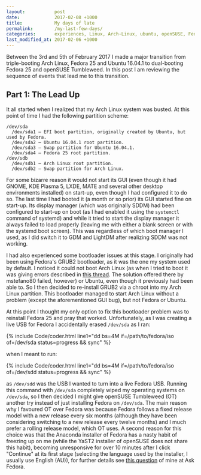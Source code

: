```yaml
---
layout:           post
date:             2017-02-08 +1000
title:            My days of late
permalink:        /my-last-few-days/
categories:       experiences, Linux, Arch-Linux, ubuntu, openSUSE, Fedora
last_modified_at: 2017-02-06 +1000
---
```


Between the 3rd and 5th of February 2017 I made a major transition from triple-booting Arch Linux, Fedora 25 and Ubuntu 16.04.1 to dual-booting Fedora 25 and openSUSE Tumbleweed. In this post I am reviewing the sequence of events that lead me to this transition. 

## Part 1: The Lead Up
It all started when I realized that my Arch Linux system was busted. At this point of time I had the following partition scheme:

~~~
/dev/sda
  /dev/sda1 — EFI boot partition, originally created by Ubuntu, but used by Fedora. 
  /dev/sda2 — Ubuntu 16.04.1 root partition.
  /dev/sda3 — Swap partition for Ubuntu 16.04.1.
  /dev/sda4 — Fedora 25 root partition.
/dev/sdb
  /dev/sdb1 — Arch Linux root partition.
  /dev/sdb2 — Swap partition for Arch Linux. 
~~~

For some bizarre reason it would not start its GUI (even though it had GNOME, KDE Plasma 5, LXDE, MATE and several other desktop environments installed) on start-up, even though I had configured it to do so. The last time I had booted it (a month or so prior) its GUI started fine on start-up. Its display manager (which was originally SDDM) had been configured to start-up on boot (as I had enabled it using the `systemctl` command of systemd) and while it tried to start the display manager it always failed to load properly (leaving me with either a blank screen or with the systemd boot screen). This was regardless of which boot manager I used, as I did switch it to GDM and LightDM after realizing SDDM was not working. 

I had also experienced some bootloader issues at this stage. I originally had been using Fedora's GRUB2 bootloader, as it was the one my system used by default. I noticed it could not boot Arch Linux (as when I tried to boot it was giving errors described in [this thread][1]. The solution offered there by mstefano80 failed, however) or Ubuntu, even though it previously had been able to. So I then decided to re-install GRUB2 via a chroot into my Arch Linux partition. This bootloader managed to start Arch Linux without a problem (except the aforementioned GUI bug), but not Fedora or Ubuntu.

At this point I thought my only option to fix this bootloader problem was to reinstall Fedora 25 and pray that worked. Unfortunately, as I was creating a live USB for Fedora I accidentally erased `/dev/sda` as I ran:

{% include Code/coder.html line1="dd bs=4M if=/path/to/fedora/iso of=/dev/sda status=progress && sync" %}

when I meant to run:

{% include Code/coder.html line1="dd bs=4M if=/path/to/fedora/iso of=/dev/sdd status=progress && sync" %}

as `/dev/sdd` was the USB I wanted to turn into a live Fedora USB. Running this command with `/dev/sda` completely wiped my operating systems on `/dev/sda`, so I then decided I might give openSUSE Tumbleweed (OT) another try instead of just installing Fedora on `/dev/sda`. The main reason why I favoured OT over Fedora was because Fedora follows a fixed release model with a new release every six months (although they have been considering switching to a new release every twelve months) and I much prefer a rolling release model, which OT uses. A second reason for this choice was that the Anaconda installer of Fedora has a nasty habit of freezing up on me (while the YaST2 installer of openSUSE does not share this habit), becoming unresponsive for over 10 minutes after I click "Continue" at its first stage (selecting the language used by the installer, I usually use English (AU)), for further details see [this question][2] of mine at Ask Fedora.

<!-- Links -->
[1]: https://bbs.archlinux.org/viewtopic.php?id=192296
[2]: https://ask.fedoraproject.org/en/question/101267/is-it-possible-to-install-fedora-without-using-anaconda/
